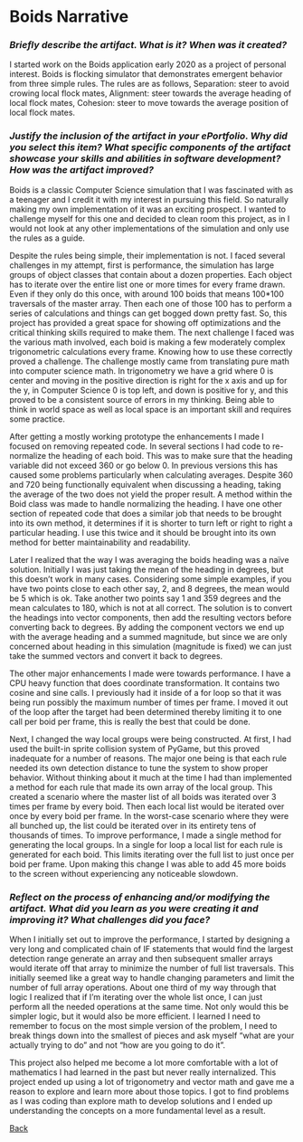 # Boids Narrative

### *Briefly describe the artifact. What is it? When was it created?*
I started work on the Boids application early 2020 as a project of personal interest. Boids is flocking simulator that demonstrates emergent behavior from three simple rules. The rules are as follows, Separation: steer to avoid crowing local flock mates, Alignment: steer towards the average heading of local flock mates, Cohesion: steer to move towards the average position of local flock mates.

### *Justify the inclusion of the artifact in your ePortfolio. Why did you select this item? What specific components of the artifact showcase your skills and abilities in software development? How was the artifact improved?*

Boids is a classic Computer Science simulation that I was fascinated with as a teenager and I credit it with my interest in pursuing this field. So naturally making my own implementation of it was an exciting prospect. I wanted to challenge myself for this one and decided to clean room this project, as in I would not look at any other implementations of the simulation and only use the rules as a guide.

Despite the rules being simple, their implementation is not. I faced several challenges in my attempt, first is performance, the simulation has large groups of object classes that contain about a dozen properties. Each object has to iterate over the entire list one or more times for every frame drawn. Even if they only do this once, with around 100 boids that means 100*100 traversals of the master array. Then each one of those 100 has to perform a series of calculations and things can get bogged down pretty fast. So, this project has provided a great space for showing off optimizations and the critical thinking skills required to make them. The next challenge I faced was the various math involved, each boid is making a few moderately complex trigonometric calculations every frame. Knowing how to use these correctly proved a challenge. The challenge mostly came from translating pure math into computer science math. In trigonometry we have a grid where 0 is center and moving in the positive direction is right for the x axis and up for the y, in Computer Science 0 is top left, and down is positive for y, and this proved to be a consistent source of errors in my thinking. Being able to think in world space as well as local space is an important skill and requires some practice.

After getting a mostly working prototype the enhancements I made I focused on removing repeated code. In several sections I had code to re-normalize the heading of each boid. This was to make sure that the heading variable did not exceed 360 or go below 0. In previous versions this has caused some problems particularly when calculating averages. Despite 360 and 720 being functionally equivalent when discussing a heading, taking the average of the two does not yield the proper result. A method within the Boid class was made to handle normalizing the heading. I have one other section of repeated code that does a similar job that needs to be brought into its own method, it determines if it is shorter to turn left or right to right a particular heading. I use this twice and it should be brought into its own method for better maintainability and readability.

Later I realized that the way I was averaging the boids heading was a naïve solution. Initially I was just taking the mean of the heading in degrees, but this doesn’t work in many cases. Considering some simple examples, if you have two points close to each other say, 2, and 8 degrees, the mean would be 5 which is ok. Take another two points say 1 and 359 degrees and the mean calculates to 180, which is not at all correct. The solution is to convert the headings into vector components, then add the resulting vectors before converting back to degrees. By adding the component vectors we end up with the average heading and a summed magnitude, but since we are only concerned about heading in this simulation (magnitude is fixed) we can just take the summed vectors and convert it back to degrees.

The other major enhancements I made were towards performance. I have a CPU heavy function that does coordinate transformation. It contains two cosine and sine calls. I previously had it inside of a for loop so that it was being run possibly the maximum number of times per frame. I moved it out of the loop after the target had been determined thereby limiting it to one call per boid per frame, this is really the best that could be done.

Next, I changed the way local groups were being constructed. At first, I had used the built-in sprite collision system of PyGame, but this proved inadequate for a number of reasons. The major one being is that each rule needed its own detection distance to tune the system to show proper behavior. Without thinking about it much at the time I had than implemented a method for each rule that made its own array of the local group. This created a scenario where the master list of all boids was iterated over 3 times per frame by every boid. Then each local list would be iterated over once by every boid per frame. In the worst-case scenario where they were all bunched up, the list could be iterated over in its entirety tens of thousands of times. To improve performance, I made a single method for generating the local groups. In a single for loop a local list for each rule is generated for each boid. This limits iterating over the full list to just once per boid per frame. Upon making this change I was able to add 45 more boids to the screen without experiencing any noticeable slowdown.

### *Reflect on the process of enhancing and/or modifying the artifact. What did you learn as you were creating it and improving it? What challenges did you face?*

When I initially set out to improve the performance, I started by designing a very long and complicated chain of IF statements that would find the largest detection range generate an array and then subsequent smaller arrays would iterate off that array to minimize the number of full list traversals. This initially seemed like a great way to handle changing parameters and limit the number of full array operations. About one third of my way through that logic I realized that if I’m iterating over the whole list once, I can just perform all the needed operations at the same time. Not only would this be simpler logic, but it would also be more efficient. I learned I need to remember to focus on the most simple version of the problem, I need to break things down into the smallest of pieces and ask myself “what are your actually trying to do” and not “how are you going to do it”.

This project also helped me become a lot more comfortable with a lot of mathematics I had learned in the past but never really internalized. This project ended up using a lot of trigonometry and vector math and gave me a reason to explore and learn more about those topics. I got to find problems as I was coding than explore math to develop solutions and I ended up understanding the concepts on a more fundamental level as a result.

[Back](./boids)
